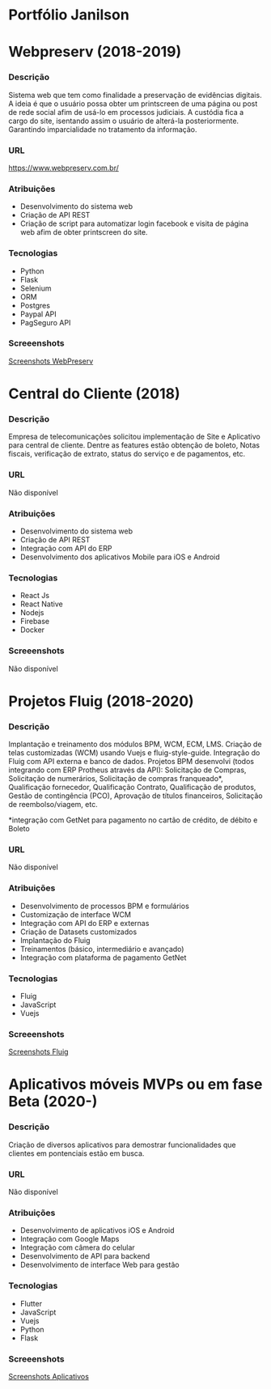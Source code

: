 # Portfólio Janilson 
# Webpreserv (2018-2019)
### Descrição
<p>Sistema web que tem como finalidade a preservação de evidências digitais. A ideia é que o usuário possa obter um printscreen de uma página ou post de rede social afim de usá-lo em processos judiciais. A custódia fica a cargo do site, isentando assim o usuário de alterá-la posteriormente. Garantindo imparcialidade no tratamento da informação.
</p>

### URL
https://www.webpreserv.com.br/
 
### Atribuições
- Desenvolvimento do sistema web
- Criação de API REST
- Criação de script para automatizar login facebook e visita de página web afim de obter printscreen do site.

### Tecnologias
- Python
- Flask
- Selenium
- ORM
- Postgres
- Paypal API
- PagSeguro API

### Screeenshots
[Screenshots WebPreserv](webpreserv/webpreserv.md)


# Central do Cliente (2018)
### Descrição
<p>Empresa de telecomunicações solicitou implementação de Site e Aplicativo para central de cliente. Dentre as features estão obtenção de boleto, Notas fiscais, verificação de extrato, status do serviço e de pagamentos, etc.
</p>

### URL
Não disponível
 
### Atribuições
- Desenvolvimento do sistema web
- Criação de API REST
- Integração com API do ERP
- Desenvolvimento dos aplicativos Mobile para iOS e Android

### Tecnologias
- React Js
- React Native
- Nodejs
- Firebase
- Docker

### Screeenshots
Não disponível


# Projetos Fluig (2018-2020)
### Descrição
<p>
Implantação e treinamento dos módulos BPM, WCM, ECM, LMS. Criação de telas customizadas (WCM) usando Vuejs e fluig-style-guide. Integração do Fluig com API externa e banco de dados.
Projetos BPM desenvolvi (todos integrando com ERP Protheus através da API):
Solicitação de Compras, Solicitação de numerários, Solicitação de compras franqueado*, Qualificação fornecedor, Qualificação Contrato, Qualificação de produtos, Gestão de contingência (PCO), Aprovação de títulos financeiros, Solicitação de reembolso/viagem, etc. 
</p>
<p>*integração com GetNet para pagamento no cartão de crédito, de débito e Boleto</p>

### URL
Não disponível
 
### Atribuições
- Desenvolvimento de processos BPM e formulários
- Customização de interface WCM
- Integração com API do ERP e externas
- Criação de Datasets customizados
- Implantação do Fluig
- Treinamentos (básico, intermediário e avançado)
- Integração com plataforma de pagamento GetNet

### Tecnologias
- Fluig
- JavaScript
- Vuejs

### Screeenshots
[Screenshots Fluig](fluig/fluig.md)

# Aplicativos móveis MVPs ou em fase Beta (2020-)
### Descrição
<p>
Criação de diversos aplicativos para demostrar funcionalidades que clientes em pontenciais estão em busca.
</p>

### URL
Não disponível
 
### Atribuições
- Desenvolvimento de aplicativos iOS e Android
- Integração com Google Maps
- Integração com câmera do celular
- Desenvolvimento de API para backend
- Desenvolvimento de interface Web para gestão

### Tecnologias
- Flutter
- JavaScript
- Vuejs
- Python
- Flask

### Screeenshots
[Screenshots Aplicativos](mobile/mobile.md)




